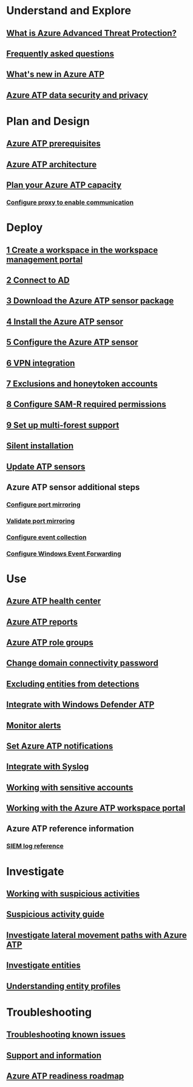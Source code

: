 # Understand and Explore
## [What is Azure Advanced Threat Protection?](what-is-atp.md)
## [Frequently asked questions](atp-technical-faq.md)
## [What's new in Azure ATP](atp-whats-new.md)
## [Azure ATP data security and privacy](atp-privacy-compliance.md)
# Plan and Design
## [Azure ATP prerequisites](atp-prerequisites.md)
## [Azure ATP architecture](atp-architecture.md)
## [Plan your Azure ATP capacity](atp-capacity-planning.md)
### [Configure proxy to enable communication](configure-proxy.md)
# Deploy
## [1 Create a workspace in the workspace management portal](install-atp-step1.md)
## [2 Connect to AD](install-atp-step2.md)
## [3 Download the Azure ATP sensor package](install-atp-step3.md)
## [4 Install the Azure ATP sensor](install-atp-step4.md)
## [5 Configure the Azure ATP sensor](install-atp-step5.md)
## [6 VPN integration](install-atp-step6-vpn.md)
## [7 Exclusions and honeytoken accounts](install-atp-step7.md)
## [8 Configure SAM-R required permissions](install-atp-step8-samr.md)
## [9 Set up multi-forest support](atp-multi-forest.md)
## [Silent installation](ATP-silent-installation.md)
## [Update ATP sensors](sensor-update.md)
## Azure ATP sensor additional steps
### [Configure port mirroring](configure-port-mirroring.md)
### [Validate port mirroring](validate-port-mirroring.md)
### [Configure event collection](configure-event-collection.md)
### [Configure Windows Event Forwarding](configure-event-forwarding.md)
# Use
## [Azure ATP health center](atp-health-center.md)
## [Azure ATP reports](reports.md)
## [Azure ATP role groups](atp-role-groups.md)
## [Change domain connectivity password](modifying-atp-config-dcpassword.md)
## [Excluding entities from detections](excluding-entities-from-detections.md)
## [Integrate with Windows Defender ATP](integrate-wd-atp.md)
## [Monitor alerts](monitoring-alerts.md)
## [Set Azure ATP notifications](notifications.md)
## [Integrate with Syslog](setting-syslog.md)
## [Working with sensitive accounts](sensitive-accounts.md)
## [Working with the Azure ATP workspace portal](workspace-portal.md)
## Azure ATP reference information
### [SIEM log reference](cef-format-sa.md)
# Investigate
## [Working with suspicious activities](working-with-suspicious-activities.md)
## [Suspicious activity guide](suspicious-activity-guide.md)
## [Investigate lateral movement paths with Azure ATP](use-case-lateral-movement-path.md)
## [Investigate entities](investigate-entities.md)
## [Understanding entity profiles](entity-profiles.md)
# Troubleshooting
## [Troubleshooting known issues](troubleshooting-atp-known-issues.md)
## [Support and information](atp-support.md)
## [Azure ATP readiness roadmap](atp-resources.md)